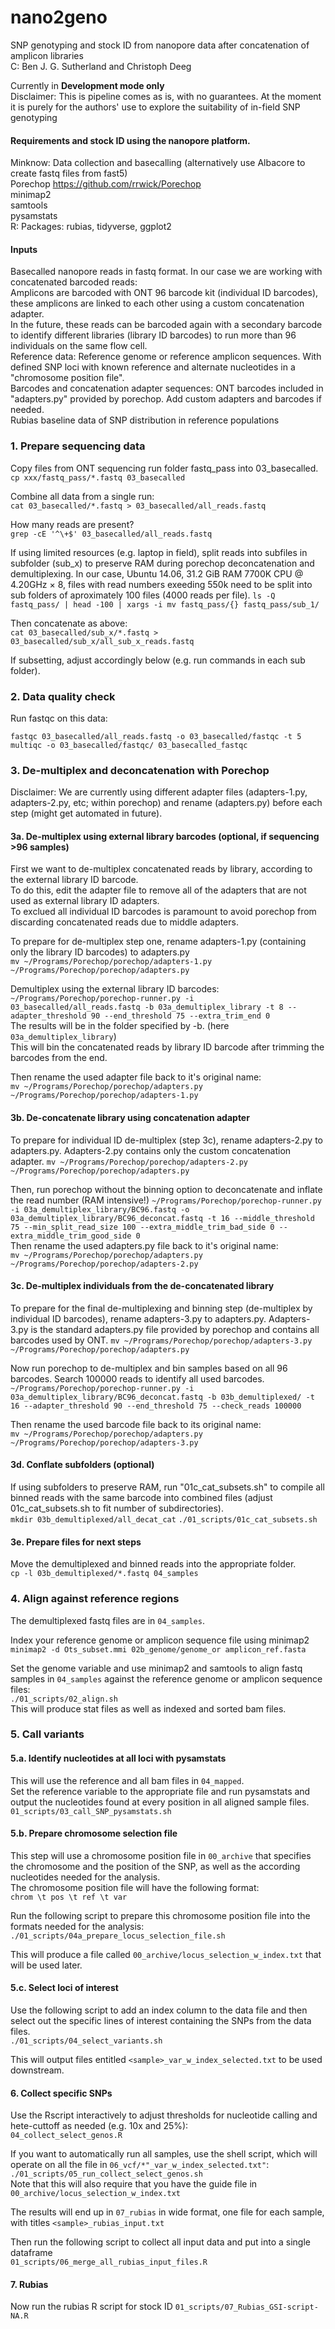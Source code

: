 # nano2geno
SNP genotyping and stock ID from nanopore data after concatenation of amplicon libraries     
C: Ben J. G. Sutherland and Christoph Deeg     

Currently in **Development mode only**     
Disclaimer: This is pipeline comes as is, with no guarantees. At the moment it is purely for the authors' use to explore the suitability of in-field SNP genotyping     

#### Requirements and stock ID using the nanopore platform.       
Minknow: Data collection and basecalling (alternatively use Albacore to create fastq files from fast5)     
Porechop https://github.com/rrwick/Porechop      
minimap2    
samtools    
pysamstats    
R: Packages: rubias, tidyverse, ggplot2    

#### Inputs
Basecalled nanopore reads in fastq format. In our case we are working with concatenated barcoded reads:     
Amplicons are barcoded with ONT 96 barcode kit (individual ID barcodes), these amplicons are linked to each other using a custom concatenation adapter.     
In the future, these reads can be barcoded again with a secondary barcode to identify different libraries (library ID barcodes) to run more than 96 individuals on the same flow cell.     
Reference data: Reference genome or reference amplicon sequences. With defined SNP loci with known reference and alternate nucleotides in a "chromosome position file".    
Barcodes and concatenation adapter sequences: ONT barcodes included in "adapters.py" provided by porechop. Add custom adapters and barcodes if needed.    
Rubias baseline data of SNP distribution in reference populations    


### 1. Prepare sequencing data
Copy files from ONT sequencing run folder fastq_pass into 03_basecalled.       
`cp xxx/fastq_pass/*.fastq 03_basecalled`    

Combine all data from a single run:      
`cat 03_basecalled/*.fastq > 03_basecalled/all_reads.fastq`      

How many reads are present?    
`grep -cE '^\+$' 03_basecalled/all_reads.fastq`     

If using limited resources (e.g. laptop in field), split reads into subfiles in subfolder (sub_x) to preserve RAM during porechop deconcatenation and demultiplexing.
In our case, Ubuntu 14.06, 31.2 GiB RAM 7700K CPU @ 4.20GHz × 8, files with read numbers exeeding 550k need to be split into sub folders of aproximately 100 files (4000 reads per file). 
`ls -Q fastq_pass/ | head -100 | xargs -i mv fastq_pass/{} fastq_pass/sub_1/`     

Then concatenate as above:     
`cat 03_basecalled/sub_x/*.fastq > 03_basecalled/sub_x/all_sub_x_reads.fastq`     

If subsetting, adjust accordingly below (e.g. run commands in each sub folder).    


### 2. Data quality check
Run fastqc on this data:    
```
fastqc 03_basecalled/all_reads.fastq -o 03_basecalled/fastqc -t 5   
multiqc -o 03_basecalled/fastqc/ 03_basecalled_fastqc    
```

### 3. De-multiplex and deconcatenation with Porechop
Disclaimer: We are currently using different adapter files (adapters-1.py, adapters-2.py, etc; within porechop) and rename (adapters.py) before each step (might get automated in future).     

#### 3a. De-multiplex using external library barcodes (optional, if sequencing >96 samples)
First we want to de-multiplex concatenated reads by library, according to the external library ID barcode.      
To do this, edit the adapter file to remove all of the adapters that are not used as external library ID adapters.      
To exclued all individual ID barcodes is paramount to avoid porechop from discarding concatenated reads due to middle adapters.      

To prepare for de-multiplex step one, rename adapters-1.py (containing only the library ID barcodes) to adapters.py     
`mv ~/Programs/Porechop/porechop/adapters-1.py ~/Programs/Porechop/porechop/adapters.py`     

Demultiplex using the external library ID barcodes:      
`~/Programs/Porechop/porechop-runner.py -i 03_basecalled/all_reads.fastq -b 03a_demultiplex_library -t 8 --adapter_threshold 90 --end_threshold 75 --extra_trim_end 0`       
The results will be in the folder specified by -b. (here `03a_demultiplex_library`)      
This will bin the concatenated reads by library ID barcode after trimming the barcodes from the end.       

Then rename the used adapter file back to it's original name:    
`mv ~/Programs/Porechop/porechop/adapters.py ~/Programs/Porechop/porechop/adapters-1.py`     


#### 3b. De-concatenate library using concatenation adapter 
To prepare for individual ID de-multiplex (step 3c), rename adapters-2.py to adapters.py. Adapters-2.py contains only the custom concatenation adapter.
`mv ~/Programs/Porechop/porechop/adapters-2.py ~/Programs/Porechop/porechop/adapters.py`     

Then, run porechop without the binning option to deconcatenate and inflate the read number (RAM intensive!)
`~/Programs/Porechop/porechop-runner.py -i 03a_demultiplex_library/BC96.fastq -o 03a_demultiplex_library/BC96_deconcat.fastq -t 16 --middle_threshold 75 --min_split_read_size 100 --extra_middle_trim_bad_side 0 --extra_middle_trim_good_side 0`     
Then rename the used adapters.py file back to it's original name:    
`mv ~/Programs/Porechop/porechop/adapters.py ~/Programs/Porechop/porechop/adapters-2.py`     

#### 3c. De-multiplex individuals from the de-concatenated library
To prepare for the final de-multiplexing and binning step (de-multiplex by individual ID barcodes), rename adapters-3.py to adapters.py. Adapters-3.py is the standard adapters.py file provided by porechop and contains all barcodes used by ONT.
`mv ~/Programs/Porechop/porechop/adapters-3.py ~/Programs/Porechop/porechop/adapters.py`     

Now run porechop to de-multiplex and bin samples based on all 96 barcodes. Search 100000 reads to identify all used barcodes.      
`~/Programs/Porechop/porechop-runner.py -i 03a_demultiplex_library/BC96_deconcat.fastq -b 03b_demultiplexed/ -t 16 --adapter_threshold 90 --end_threshold 75 --check_reads 100000`      

Then rename the used barcode file back to its original name:     
`mv ~/Programs/Porechop/porechop/adapters.py ~/Programs/Porechop/porechop/adapters-3.py`     


#### 3d. Conflate subfolders (optional)
If using subfolders to preserve RAM, run "01c_cat_subsets.sh" to compile all binned reads with the same barcode into combined files (adjust 01c_cat_subsets.sh to fit number of subdirectories).     
`mkdir 03b_demultiplexed/all_decat_cat`
`./01_scripts/01c_cat_subsets.sh`

#### 3e. Prepare files for next steps
Move the demultiplexed and binned reads into the appropriate folder.    
`cp -l 03b_demultiplexed/*.fastq 04_samples`      

### 4. Align against reference regions
The demultiplexed fastq files are in `04_samples`.     

Index your reference genome or amplicon sequence file using minimap2    
`minimap2 -d Ots_subset.mmi 02b_genome/genome_or amplicon_ref.fasta`    

Set the genome variable and use minimap2 and samtools to align fastq samples in `04_samples` against the reference genome or amplicon sequence files:    
`./01_scripts/02_align.sh`      
This will produce stat files as well as indexed and sorted bam files.    

### 5. Call variants 
#### 5.a. Identify nucleotides at all loci with pysamstats
This will use the reference and all bam files in `04_mapped`.     
Set the reference variable to the appropriate file and run pysamstats and output the nucleotides found at every position in all aligned sample files.    
`01_scripts/03_call_SNP_pysamstats.sh`      

#### 5.b. Prepare chromosome selection file 
This step will use a chromosome position file in `00_archive` that specifies the chromosome and the position of the SNP, as well as the according nucleotides needed for the analysis.   
The chromosome position file will have the following format:     
`chrom \t pos \t ref \t var`       

Run the following script to prepare this chromosome position file into the formats needed for the analysis:     
`./01_scripts/04a_prepare_locus_selection_file.sh`    

This will produce a file called `00_archive/locus_selection_w_index.txt` that will be used later. 

#### 5.c. Select loci of interest
Use the following script to add an index column to the data file and then select out the specific lines of interest containing the SNPs from the data files.     
`./01_scripts/04_select_variants.sh`    

This will output files entitled `<sample>_var_w_index_selected.txt` to be used downstream.    

#### 6. Collect specific SNPs 
Use the Rscript interactively to adjust thresholds for nucleotide calling and hete-cuttoff as needed (e.g. 10x and 25%):    
`04_collect_select_genos.R`     

If you want to automatically run all samples, use the shell script, which will operate on all the file in `06_vcf/*"_var_w_index_selected.txt"`:      
`./01_scripts/05_run_collect_select_genos.sh`    
Note that this will also require that you have the guide file in `00_archive/locus_selection_w_index.txt`       

The results will end up in `07_rubias` in wide format, one file for each sample, with titles `<sample>_rubias_input.txt`      

Then run the following script to collect all input data and put into a single dataframe      
`01_scripts/06_merge_all_rubias_input_files.R`

#### 7. Rubias

Now run the rubias R script for stock ID `01_scripts/07_Rubias_GSI-script-NA.R`      
